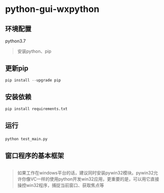 # python-gui-wxpython

## 环境配置

python3.7

>安装python、pip

## 更新pip

```python
pip install --upgrade pip
```

## 安装依赖
```python
pip install requirements.txt
```

## 运行

### 
```python
python test_main.py
```

## 窗口程序的基本框架

```python

```
>如果工作在windows平台的话，建议同时安装pywin32模块。pywin32允许你像VC一样的使用python开发win32应用，更重要的是，可以用它直接操控win32程序，捕捉当前窗口、获取焦点等

##


##
